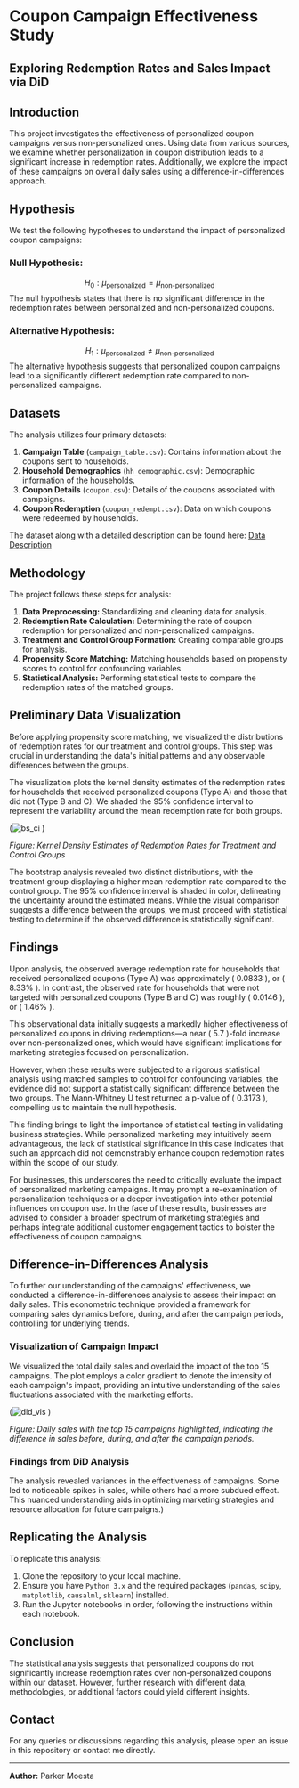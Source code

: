# Coupon Campaign Effectiveness Study
## Exploring Redemption Rates and Sales Impact via DiD

## Introduction

This project investigates the effectiveness of personalized coupon campaigns versus non-personalized ones. Using data from various sources, we examine whether personalization in coupon distribution leads to a significant increase in redemption rates. Additionally, we explore the impact of these campaigns on overall daily sales using a difference-in-differences approach.

## Hypothesis

We test the following hypotheses to understand the impact of personalized coupon campaigns:

### Null Hypothesis: 

$$H_0: \mu_{\text{personalized}} = \mu_{\text{non-personalized}}$$
The null hypothesis states that there is no significant difference in the redemption rates between personalized and non-personalized coupons.

### Alternative Hypothesis:
$$H_1: \mu_{\text{personalized}} \neq \mu_{\text{non-personalized}}$$
The alternative hypothesis suggests that personalized coupon campaigns lead to a significantly different redemption rate compared to non-personalized campaigns.

## Datasets

The analysis utilizes four primary datasets:

1. **Campaign Table** (`campaign_table.csv`): Contains information about the coupons sent to households.
2. **Household Demographics** (`hh_demographic.csv`): Demographic information of the households.
3. **Coupon Details** (`coupon.csv`): Details of the coupons associated with campaigns.
4. **Coupon Redemption** (`coupon_redempt.csv`): Data on which coupons were redeemed by households.

The dataset along with a detailed description can be found here: [Data Description](https://github.com/Lanbig/CSC465-visualization-project/blob/master/Dataset/dunnhumby%20-%20The%20Complete%20Journey%20User%20Guide.pdf)

## Methodology

The project follows these steps for analysis:

1. **Data Preprocessing:** Standardizing and cleaning data for analysis.
2. **Redemption Rate Calculation:** Determining the rate of coupon redemption for personalized and non-personalized campaigns.
3. **Treatment and Control Group Formation:** Creating comparable groups for analysis.
4. **Propensity Score Matching:** Matching households based on propensity scores to control for confounding variables.
5. **Statistical Analysis:** Performing statistical tests to compare the redemption rates of the matched groups.

## Preliminary Data Visualization

Before applying propensity score matching, we visualized the distributions of redemption rates for our treatment and control groups. This step was crucial in understanding the data's initial patterns and any observable differences between the groups.

The visualization plots the kernel density estimates of the redemption rates for households that received personalized coupons (Type A) and those that did not (Type B and C). We shaded the 95% confidence interval to represent the variability around the mean redemption rate for both groups.

(![bs_ci](https://github.com/parkermoe/casual_inference_coupon_redemption/assets/75709283/f7404643-4fe1-4f5d-953e-2f187c432fa4)
)

*Figure: Kernel Density Estimates of Redemption Rates for Treatment and Control Groups*

The bootstrap analysis revealed two distinct distributions, with the treatment group displaying a higher mean redemption rate compared to the control group. The 95% confidence interval is shaded in color, delineating the uncertainty around the estimated means. While the visual comparison suggests a difference between the groups, we must proceed with statistical testing to determine if the observed difference is statistically significant.

## Findings

Upon analysis, the observed average redemption rate for households that received personalized coupons (Type A) was approximately \( 0.0833 \), or \( 8.33\% \). In contrast, the observed rate for households that were not targeted with personalized coupons (Type B and C) was roughly \( 0.0146 \), or \( 1.46\% \).

This observational data initially suggests a markedly higher effectiveness of personalized coupons in driving redemptions—a near \( 5.7 \)-fold increase over non-personalized ones, which would have significant implications for marketing strategies focused on personalization.

However, when these results were subjected to a rigorous statistical analysis using matched samples to control for confounding variables, the evidence did not support a statistically significant difference between the two groups. The Mann-Whitney U test returned a p-value of \( 0.3173 \), compelling us to maintain the null hypothesis.

This finding brings to light the importance of statistical testing in validating business strategies. While personalized marketing may intuitively seem advantageous, the lack of statistical significance in this case indicates that such an approach did not demonstrably enhance coupon redemption rates within the scope of our study.

For businesses, this underscores the need to critically evaluate the impact of personalized marketing campaigns. It may prompt a re-examination of personalization techniques or a deeper investigation into other potential influences on coupon use. In the face of these results, businesses are advised to consider a broader spectrum of marketing strategies and perhaps integrate additional customer engagement tactics to bolster the effectiveness of coupon campaigns.

## Difference-in-Differences Analysis

To further our understanding of the campaigns' effectiveness, we conducted a difference-in-differences analysis to assess their impact on daily sales. This econometric technique provided a framework for comparing sales dynamics before, during, and after the campaign periods, controlling for underlying trends.

### Visualization of Campaign Impact

We visualized the total daily sales and overlaid the impact of the top 15 campaigns. The plot employs a color gradient to denote the intensity of each campaign's impact, providing an intuitive understanding of the sales fluctuations associated with the marketing efforts.

(![did_vis](https://github.com/parkermoe/casual_inference_coupon_redemption/assets/75709283/f8f289bc-0f81-4d55-bf8d-90eb0b8a4cae)
)

*Figure: Daily sales with the top 15 campaigns highlighted, indicating the difference in sales before, during, and after the campaign periods.*

### Findings from DiD Analysis

The analysis revealed variances in the effectiveness of campaigns. Some led to noticeable spikes in sales, while others had a more subdued effect. This nuanced understanding aids in optimizing marketing strategies and resource allocation for future campaigns.)


## Replicating the Analysis

To replicate this analysis:

1. Clone the repository to your local machine.
2. Ensure you have `Python 3.x` and the required packages (`pandas`, `scipy`, `matplotlib`, `causalml`, `sklearn`) installed.
3. Run the Jupyter notebooks in order, following the instructions within each notebook.

## Conclusion

The statistical analysis suggests that personalized coupons do not significantly increase redemption rates over non-personalized coupons within our dataset. However, further research with different data, methodologies, or additional factors could yield different insights.

## Contact

For any queries or discussions regarding this analysis, please open an issue in this repository or contact me directly.

---

**Author:** Parker Moesta


